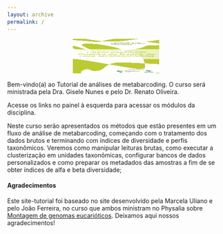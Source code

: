 ```yaml
---
layout: archive
permalink: /
---
```

<p align="center">
<img src="images/banner.png" width="200" height="80">
</p>

Bem-vindo(a) ao Tutorial de análises de metabarcoding.
O curso será ministrada pela Dra. Gisele Nunes e pelo Dr. Renato Oliveira.

Acesse os links no painel à esquerda para acessar os módulos da disciplina.

Neste curso serão apresentados os métodos que estão presentes em um fluxo de análise de metabarcoding, começando com o tratamento dos dados brutos e terminando com índices de diversidade e perfis taxonômicos. Veremos como manipular leituras brutas, como executar a clusterização em unidades taxonômicas, configurar bancos de dados personalizados e como preparar os metadados das amostras a fim de se obter índices de alfa e beta diversidade;

#### Agradecimentos
Este site-tutorial foi baseado no site desenvolvido pela Marcela Uliano e pelo João Ferreira, no curso que ambos ministram no Physalia sobre [Montagem de genomas eucarióticos](https://eukaryotic-genome-assembly.github.io/). Deixamos aqui nossos agradecimentos!
